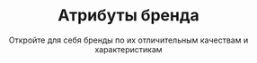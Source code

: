 ---
layout: discover
title: Атрибуты бренда
subtitle: Откройте для себя бренды по их отличительным качествам и характеристикам
permalink: /ru/discover/attributes/
ref: attributes
discovery_path: attributes
lang: ru
sections:
  - breadcrumbs
  - hero
  - all-attributes-grid
  - featured-attributes
  - attribute-insights
  - cross-navigation
---